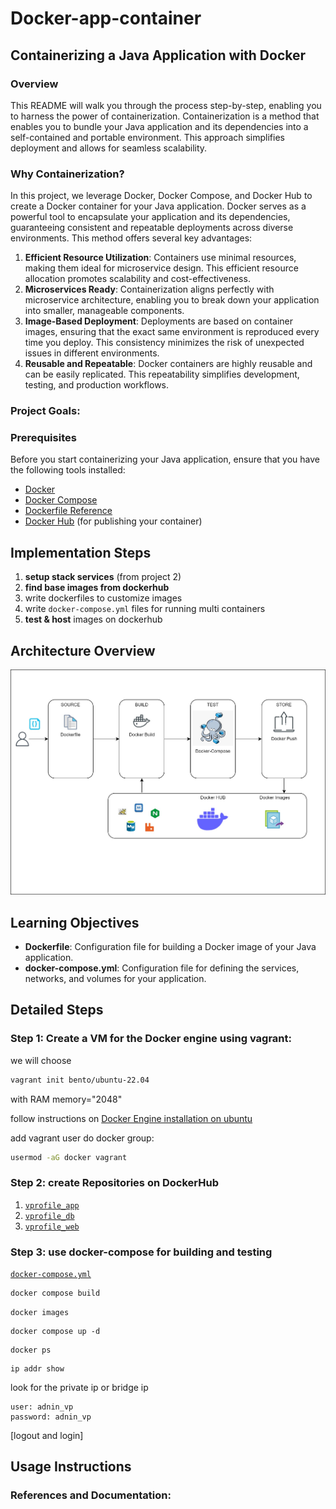 # Docker-app-container
## Containerizing a Java Application with Docker
### Overview
This README will walk you through the process step-by-step, enabling you to harness the power of containerization. Containerization is a method that enables you to bundle your Java application and its dependencies into a self-contained and portable environment. This approach simplifies deployment and allows for seamless scalability.

### Why Containerization?
In this project, we leverage Docker, Docker Compose, and Docker Hub to create a Docker container for your Java application. Docker serves as a powerful tool to encapsulate your application and its dependencies, guaranteeing consistent and repeatable deployments across diverse environments. This method offers several key advantages:
1. **Efficient Resource Utilization**: Containers use minimal resources, making them ideal for microservice design. This efficient resource allocation promotes scalability and cost-effectiveness.
2. **Microservices Ready**: Containerization aligns perfectly with microservice architecture, enabling you to break down your application into smaller, manageable components.
3. **Image-Based Deployment**: Deployments are based on container images, ensuring that the exact same environment is reproduced every time you deploy. This consistency minimizes the risk of unexpected issues in different environments.
4. **Reusable and Repeatable**: Docker containers are highly reusable and can be easily replicated. This repeatability simplifies development, testing, and production workflows.


### Project Goals:

### Prerequisites
Before you start containerizing your Java application, ensure that you have the following tools installed:

- [Docker](https://www.docker.com/get-started)
- [Docker Compose](https://docs.docker.com/compose/install/)
- [Dockerfile Reference](https://docs.docker.com/engine/reference/builder/) 
- [Docker Hub](https://hub.docker.com/) (for publishing your container)



## Implementation Steps

1. **setup stack services** (from project 2)
2. **find base images from dockerhub**
3. write dockerfiles to customize images
4. write `docker-compose.yml` files for running multi containers
5. **test & host** images on dockerhub

## Architecture Overview
![Project diagram](./images/docker-app-project.jpg)

## Learning Objectives

- **Dockerfile**: Configuration file for building a Docker image of your Java application.
- **docker-compose.yml**: Configuration file for defining the services, networks, and volumes for your application.

## Detailed Steps
### Step 1: Create a VM for the Docker engine using vagrant:
we will choose 
```bash
vagrant init bento/ubuntu-22.04
```
with  RAM memory="2048"

follow instructions on [Docker Engine installation on ubuntu](https://docs.docker.com/engine/install/ubuntu/)

add vagrant user do docker group:
```bash
usermod -aG docker vagrant
```

### Step 2: create Repositories on DockerHub
1. [`vprofile_app`](./Docker-files/app/Dockerfile)
2. [`vprofile_db`](./Docker-files/db/Dockerfile)
3. [`vprofile_web`](./Docker-files/web/Dockerfile)


### Step 3: use docker-compose for building and testing
[`docker-compose.yml`](./docker-compose.yml)

```bash
docker compose build
```

```
docker images
```
```
docker compose up -d
```
```
docker ps
```
```
ip addr show
```
look for the private ip or bridge ip
```
user: adnin_vp
password: adnin_vp
```
[logout and login]
## Usage Instructions

### References and Documentation: 





